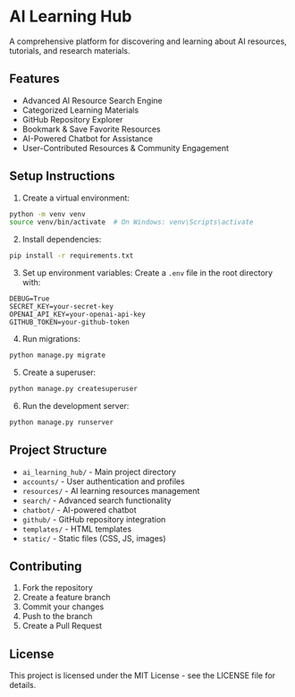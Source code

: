 # AI Learning Hub

A comprehensive platform for discovering and learning about AI resources, tutorials, and research materials.

## Features

- Advanced AI Resource Search Engine
- Categorized Learning Materials
- GitHub Repository Explorer
- Bookmark & Save Favorite Resources
- AI-Powered Chatbot for Assistance
- User-Contributed Resources & Community Engagement

## Setup Instructions

1. Create a virtual environment:
```bash
python -m venv venv
source venv/bin/activate  # On Windows: venv\Scripts\activate
```

2. Install dependencies:
```bash
pip install -r requirements.txt
```

3. Set up environment variables:
Create a `.env` file in the root directory with:
```
DEBUG=True
SECRET_KEY=your-secret-key
OPENAI_API_KEY=your-openai-api-key
GITHUB_TOKEN=your-github-token
```

4. Run migrations:
```bash
python manage.py migrate
```

5. Create a superuser:
```bash
python manage.py createsuperuser
```

6. Run the development server:
```bash
python manage.py runserver
```

## Project Structure

- `ai_learning_hub/` - Main project directory
- `accounts/` - User authentication and profiles
- `resources/` - AI learning resources management
- `search/` - Advanced search functionality
- `chatbot/` - AI-powered chatbot
- `github/` - GitHub repository integration
- `templates/` - HTML templates
- `static/` - Static files (CSS, JS, images)

## Contributing

1. Fork the repository
2. Create a feature branch
3. Commit your changes
4. Push to the branch
5. Create a Pull Request

## License

This project is licensed under the MIT License - see the LICENSE file for details. 